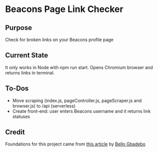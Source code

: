 # Beacons Page Link Checker

## Purpose

Check for broken links on your Beacons profile page

## Current State

It only works in Node with npm run start. Opens Chromium browser and returns links in terminal.

## To-Dos

- Move scraping (index.js, pageController.js, pageScraper.js and browser.js) to /api (serverless)
- Create front-end: user enters Beacons username and it returns link statuses

## Credit

Foundations for this project came from [this article](https://www.digitalocean.com/community/tutorials/how-to-scrape-a-website-using-node-js-and-puppeteer) by [Bello Gbadebo](https://github.com/Gbahdeyboh)
